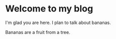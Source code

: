 # Welcome to my blog

I'm glad you are here. I plan to talk about bananas.

Bananas are a fruit from a tree.

